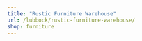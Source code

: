 ```yaml
---
title: "Rustic Furniture Warehouse"
url: /lubbock/rustic-furniture-warehouse/
shop: furniture
---
```

